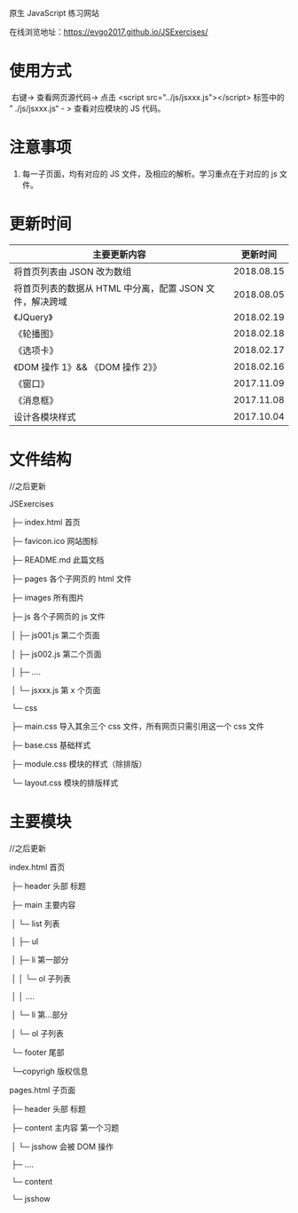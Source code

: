 原生 JavaScript 练习网站

在线浏览地址：https://evgo2017.github.io/JSExercises/

# 使用方式

​	右键-> 查看网页源代码-> 点击 \<script src="../js/jsxxx.js">\</script> 标签中的 ” ./js/jsxxx.js“ - >  查看对应模块的 JS 代码。

# 注意事项

1. 每一子页面，均有对应的 JS 文件，及相应的解析。学习重点在于对应的 js 文件。

# 更新时间

| 主要更新内容                                             | 更新时间   |
| -------------------------------------------------------- | ---------- |
| 将首页列表由 JSON 改为数组                               | 2018.08.15 |
| 将首页列表的数据从 HTML 中分离，配置 JSON 文件，解决跨域 | 2018.08.05 |
| 《JQuery》                                               | 2018.02.19 |
| 《轮播图》                                               | 2018.02.18 |
| 《选项卡》                                               | 2018.02.17 |
| 《DOM 操作 1》&& 《DOM 操作 2》》                        | 2018.02.16 |
| 《窗口》                                                 | 2017.11.09 |
| 《消息框》                                               | 2017.11.08 |
| 设计各模块样式                                           | 2017.10.04 |


# 文件结构

//之后更新

JSExercises

​	├─ index.html 首页

​	├─ favicon.ico 网站图标

​	├─ README.md 此篇文档

​	├─ pages 各个子网页的 html 文件

​	├─ images 所有图片

​	├─ js 各个子网页的 js 文件

​	│		 ├─ js001.js 第二个页面

​	│		 ├─ js002.js 第二个页面

​	│		 ├─ ....

​	│	 	└─ jsxxx.js 第 x 个页面

​	└─ css 

​		├─ main.css 导入其余三个 css 文件，所有网页只需引用这一个 css 文件

​		├─ base.css 基础样式

​		├─ module.css 模块的样式（除排版）

​		└─ layout.css 模块的排版样式

# 主要模块

//之后更新

index.html 首页

​	├─   header	  头部 标题

​	├─   main	主要内容

​	│	└─ list	列表

​	│		├─ ul	

​	│			├─ li  第一部分

​	│			│	└─ ol  子列表

​	│			│     ....

​	│			└─ li 第...部分

​	│				└─ ol  子列表

​	└─  footer	尾部 

​			└─copyrigh	版权信息

pages.html	子页面

​	├─ header 	头部 标题

​	├─ content	主内容 第一个习题

​	│		└─ jsshow	会被 DOM 操作

​	├─ ....

​	└─ content

​			└─ jsshow

